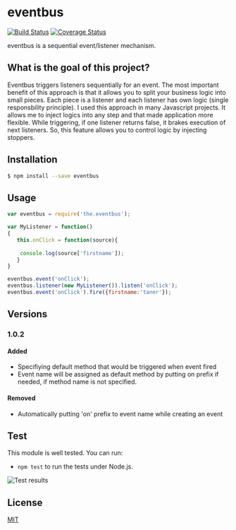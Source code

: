 # eventbus

[![Build Status](https://travis-ci.org/tanerdiler/eventbus.js.svg?branch=master)](https://travis-ci.org/tanerdiler/eventbus.js)
[![Coverage Status](https://coveralls.io/repos/github/tanerdiler/eventbus.js/badge.svg?branch=master)](https://coveralls.io/github/tanerdiler/eventbus.js?branch=master)

eventbus is a sequential event/listener mechanism.

## What is the goal of this project?

Eventbus triggers listeners sequentially for an event. The most important benefit of this approach is that it allows you to split your business logic into small pieces. Each piece is a listener and each listener has own logic (single responsbility principle). I used this approach in many Javascript projects. It allows me to inject logics into any step and that made application more flexible. While triggering, if one listener returns false, it brakes execution of next listeners. So, this feature allows you to control logic by injecting stoppers.

## Installation

```bash
$ npm install --save eventbus
```

## Usage


```javascript
var eventbus = require('the.eventbus');

var MyListener = function()
{
   this.onClick = function(source){
   
	console.log(source['firstname']);
   }
}

eventbus.event('onClick');
eventbus.listener(new MyListener()).listen('onClick');
eventbus.event('onClick').fire({firstname:'taner'});

```

## Versions
### 1.0.2
#### Added
- Specifiying default method that would be triggered when event fired
- Event name will be assigned as default method by putting on prefix if needed, if method name is not specified.
#### Removed
- Automatically putting 'on' prefix to event name  while creating an event

## Test

This module is well tested. You can run:

- `npm test` to run the tests under Node.js.

![Test results](https://github.com/tanerdiler/types.js/blob/master/test-results.png)

## License

[MIT](LICENSE)

